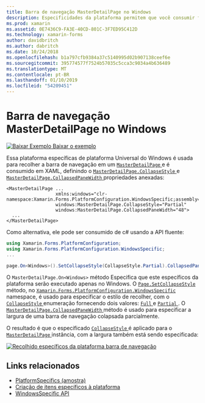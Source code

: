 ```yaml
---
title: Barra de navegação MasterDetailPage no Windows
description: Especificidades da plataforma permitem que você consumir funcionalidade só está disponível em uma plataforma específica, sem implementar renderizadores personalizados ou efeitos. Este artigo explica como utilizar o Windows específicos da plataforma que recolhe a barra de navegação em um MasterDetailPage.
ms.prod: xamarin
ms.assetid: 0E7436C9-FA3E-40CD-801C-3F7ED95C412D
ms.technology: xamarin-forms
author: davidbritch
ms.author: dabritch
ms.date: 10/24/2018
ms.openlocfilehash: b1a797cfb9384a37c5140995d02b907138ceef6e
ms.sourcegitcommit: 395774577f7524b57035c5cca3c9034a4b636489
ms.translationtype: MT
ms.contentlocale: pt-BR
ms.lasthandoff: 01/10/2019
ms.locfileid: "54209451"
---
```

# <a name="masterdetailpage-navigation-bar-on-windows"></a>Barra de navegação MasterDetailPage no Windows

[![Baixar Exemplo](~/media/shared/download.png) Baixar o exemplo](https://developer.xamarin.com/samples/xamarin-forms/userinterface/platformspecifics/)

Essa plataforma específicas de plataforma Universal do Windows é usada para recolher a barra de navegação em um [ `MasterDetailPage` ](xref:Xamarin.Forms.MasterDetailPage)e é consumido em XAML, definindo o [ `MasterDetailPage.CollapseStyle` ](xref:Xamarin.Forms.PlatformConfiguration.WindowsSpecific.MasterDetailPage.CollapseStyleProperty) e [ `MasterDetailPage.CollapsedPaneWidth` ](xref:Xamarin.Forms.PlatformConfiguration.WindowsSpecific.MasterDetailPage.CollapsedPaneWidthProperty) propriedades anexadas:

```xaml
<MasterDetailPage ...
                  xmlns:windows="clr-namespace:Xamarin.Forms.PlatformConfiguration.WindowsSpecific;assembly=Xamarin.Forms.Core"
                  windows:MasterDetailPage.CollapseStyle="Partial"
                  windows:MasterDetailPage.CollapsedPaneWidth="48">
  ...
</MasterDetailPage>

```

Como alternativa, ele pode ser consumido de c# usando a API fluente:

```csharp
using Xamarin.Forms.PlatformConfiguration;
using Xamarin.Forms.PlatformConfiguration.WindowsSpecific;
...

page.On<Windows>().SetCollapseStyle(CollapseStyle.Partial).CollapsedPaneWidth(148);
```

O `MasterDetailPage.On<Windows>` método Especifica que este específicos da plataforma serão executado apenas no Windows. O [ `Page.SetCollapseStyle` ](xref:Xamarin.Forms.PlatformConfiguration.WindowsSpecific.MasterDetailPage.SetCollapseStyle(Xamarin.Forms.IPlatformElementConfiguration{Xamarin.Forms.PlatformConfiguration.Windows,Xamarin.Forms.MasterDetailPage},Xamarin.Forms.PlatformConfiguration.WindowsSpecific.CollapseStyle)) método, no [ `Xamarin.Forms.PlatformConfiguration.WindowsSpecific` ](xref:Xamarin.Forms.PlatformConfiguration.WindowsSpecific) namespace, é usado para especificar o estilo de recolher, com o [ `CollapseStyle` ](xref:Xamarin.Forms.PlatformConfiguration.WindowsSpecific.CollapseStyle) enumeração fornecendo dois valores: [ `Full` ](xref:Xamarin.Forms.PlatformConfiguration.WindowsSpecific.CollapseStyle.Full) e [ `Partial` ](xref:Xamarin.Forms.PlatformConfiguration.WindowsSpecific.CollapseStyle.Partial). O [ `MasterDetailPage.CollapsedPaneWidth` ](xref:Xamarin.Forms.PlatformConfiguration.WindowsSpecific.MasterDetailPage.CollapsedPaneWidth(Xamarin.Forms.IPlatformElementConfiguration{Xamarin.Forms.PlatformConfiguration.Windows,Xamarin.Forms.MasterDetailPage},System.Double)) método é usado para especificar a largura de uma barra de navegação colapsada parcialmente.

O resultado é que o especificado [ `CollapseStyle` ](xref:Xamarin.Forms.PlatformConfiguration.WindowsSpecific.CollapseStyle) é aplicado para o [ `MasterDetailPage` ](xref:Xamarin.Forms.MasterDetailPage) instância, com a largura também está sendo especificada:

[![](masterdetailpage-navigation-bar-images/collapsed-navigation-bar.png "Recolhido específicos da plataforma barra de navegação")](masterdetailpage-navigation-bar-images/collapsed-navigation-bar-large.png#lightbox "recolhidos específico da plataforma barra de navegação")

## <a name="related-links"></a>Links relacionados

- [PlatformSpecifics (amostra)](https://developer.xamarin.com/samples/xamarin-forms/userinterface/platformspecifics/)
- [Criação de itens específicos à plataforma](~/xamarin-forms/platform/platform-specifics/index.md#creating-platform-specifics)
- [WindowsSpecific API](xref:Xamarin.Forms.PlatformConfiguration.WindowsSpecific)

